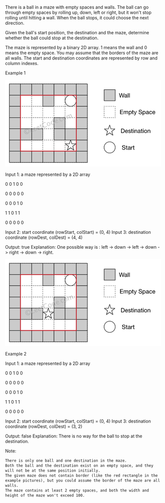 There is a ball in a maze with empty spaces and walls. The ball can go through empty spaces by rolling up, down, left or right, but it won't stop rolling until hitting a wall. When the ball stops, it could choose the next direction.

Given the ball's start position, the destination and the maze, determine whether the ball could stop at the destination.

The maze is represented by a binary 2D array. 1 means the wall and 0 means the empty space. You may assume that the borders of the maze are all walls. The start and destination coordinates are represented by row and column indexes.

Example 1

![img](https://github.com/ChihSeanHsu/ALeetCodeADayWorkInGoogleSomeday/blob/master/2021/05/Maze/maze_1_example_1.png)

Input 1: a maze represented by a 2D array

0 0 1 0 0

0 0 0 0 0

0 0 0 1 0

1 1 0 1 1

0 0 0 0 0


Input 2: start coordinate (rowStart, colStart) = (0, 4)
Input 3: destination coordinate (rowDest, colDest) = (4, 4)


Output: true
Explanation: One possible way is : left -> down -> left -> down -> right -> down -> right.

![img](https://github.com/ChihSeanHsu/ALeetCodeADayWorkInGoogleSomeday/blob/master/2021/05/Maze/maze_1_example_2.png)

Example 2

Input 1: a maze represented by a 2D array

0 0 1 0 0

0 0 0 0 0

0 0 0 1 0

1 1 0 1 1

0 0 0 0 0


Input 2: start coordinate (rowStart, colStart) = (0, 4)
Input 3: destination coordinate (rowDest, colDest) = (3, 2)

Output: false
Explanation: There is no way for the ball to stop at the destination.

Note:

    There is only one ball and one destination in the maze.
    Both the ball and the destination exist on an empty space, and they will not be at the same position initially.
    The given maze does not contain border (like the red rectangle in the example pictures), but you could assume the border of the maze are all walls.
    The maze contains at least 2 empty spaces, and both the width and height of the maze won't exceed 100.
